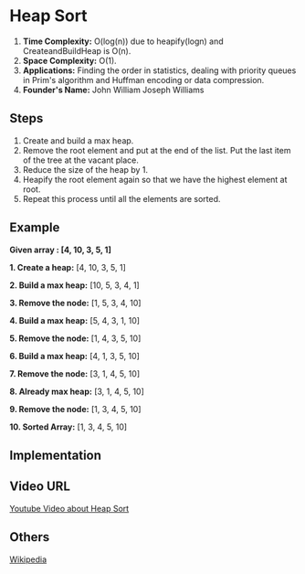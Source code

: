 # Heap Sort

1. **Time Complexity:** O(log(n)) due to heapify(logn) and CreateandBuildHeap is O(n).
2. **Space Complexity:** O(1).
3. **Applications:** Finding the order in statistics, dealing with priority queues in Prim's algorithm and Huffman encoding or data compression.
4. **Founder's Name:** John William Joseph Williams

## Steps

1. Create and build a max heap.
2. Remove the root element and put at the end of the list. Put the last item of the tree at the vacant place.
3. Reduce the size of the heap by 1.
4. Heapify the root element again so that we have the highest element at root.
5. Repeat this process until all the elements are sorted.

## Example

**Given array : [4, 10, 3, 5, 1]**

**1. Create a heap:** [4, 10, 3, 5, 1]

**2. Build a max heap:** [10, 5, 3, 4, 1]

**3. Remove the node:** [1, 5, 3, 4, 10]

**4. Build a max heap:** [5, 4, 3, 1, 10]

**5. Remove the node:** [1, 4, 3, 5, 10]

**6. Build a max heap:** [4, 1, 3, 5, 10]

**7. Remove the node:** [3, 1, 4, 5, 10]

**8. Already max heap:** [3, 1, 4, 5, 10]

**9. Remove the node:** [1, 3, 4, 5, 10]

**10. Sorted Array:** [1, 3, 4, 5, 10]


## Implementation

## Video URL

[Youtube Video about Heap Sort](https://www.youtube.com/watch?v=MtQL_ll5KhQ&ab_channel=GeeksforGeeks)

## Others

[Wikipedia](https://en.wikipedia.org/wiki/Heapsort)
